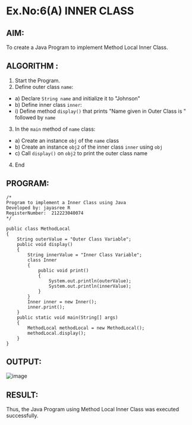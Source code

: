 # Ex.No:6(A)  INNER CLASS
## AIM:
To create a Java Program to implement Method Local Inner Class.

## ALGORITHM :
1.  Start the Program.
2.	Define outer class `name`:
-	a) Declare `String name` and initialize it to "Johnson"
-	b) Define inner class `inner`:
- i) Define method `display()` that prints "Name given in Outer Class is " followed by `name`
3.	In the `main` method of `name` class:
-	a) Create an instance `obj` of the `name` class
-	b) Create an instance `obj2` of the inner class `inner` using `obj`
-	c) Call `display()` on `obj2` to print the outer class name
4.	End






## PROGRAM:
 ```
/*
Program to implement a Inner Class using Java
Developed by: jayasree R
RegisterNumber:  212223040074
*/
```
```
public class MethodLocal 
{
    String outerValue = "Outer Class Variable";
    public void display() 
    {
        String innerValue = "Inner Class Variable";
        class Inner
        {
            public void print() 
            {
                System.out.println(outerValue);
                System.out.println(innerValue);
            }
        }
        Inner inner = new Inner();
        inner.print();
    }
    public static void main(String[] args) 
    {
        MethodLocal methodLocal = new MethodLocal();
        methodLocal.display();
    }
}

```





## OUTPUT:
![image](https://github.com/user-attachments/assets/ffb5f558-b19d-4ed4-973a-d5c46b55bc41)



## RESULT:
Thus, the Java Program using Method Local Inner Class was executed successfully.

